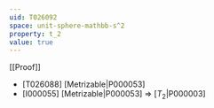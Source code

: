 ```yaml
---
uid: T026092
space: unit-sphere-mathbb-s^2
property: t_2
value: true
---
```

[[Proof]]

* [T026088] [Metrizable|P000053]
* [I000055] [Metrizable|P000053] => [$T_2$|P000003]

